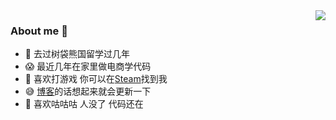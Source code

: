 <img align="right" src="https://github-readme-stats.vercel.app/api?username=KuLiPoi&show_icons=true">

### About me 🍌
- 🐨 去过树袋熊国留学过几年
- 😱 最近几年在家里做电商学代码
- 🥰 喜欢打游戏 你可以在[Steam](https://steamcommunity.com/id/Nyannerso/)找到我
- 😅 [博客](https://kulipoi.com)的话想起来就会更新一下
- 🐷 喜欢咕咕咕 人没了 代码还在
